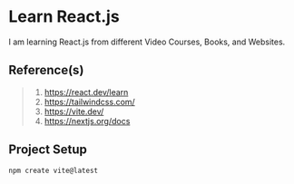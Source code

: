 # Learn React.js

I am learning React.js from different Video Courses, Books, and Websites.

## Reference(s)

> 1. <https://react.dev/learn>
> 1. <https://tailwindcss.com/>
> 1. <https://vite.dev/>
> 1. <https://nextjs.org/docs>

## Project Setup

```powershell
npm create vite@latest

```

